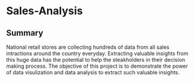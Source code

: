 # Sales-Analysis
## Summary
National retail stores are collecting hundreds of data from all sales intractions around the country everyday. Extracting valuable insights from this huge data has the potential to help the steakholders in their decision making process. The objective of this project is to demonstrate the power of data visulization and data analysis to extract such valuable insights.
